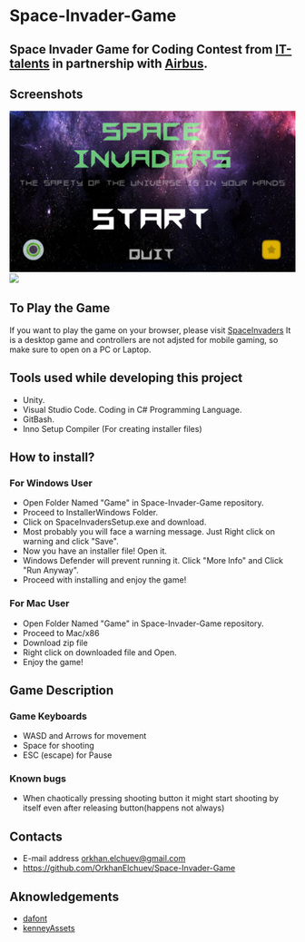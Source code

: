 # Space-Invader-Game
## Space Invader Game for Coding Contest from [IT-talents](https://www.it-talents.de/) in partnership with [Airbus](https://www.airbus.com/).
## Screenshots
![](Images/MainMenu.png)
![](Images/GamePlay.png)
## To Play the Game 
If you want to play the game on your browser, please visit [SpaceInvaders](https://orkhan.itch.io/space-invaders)
It is a desktop game and controllers are not adjsted for mobile gaming, so make sure to open on a PC or Laptop.
## Tools used while developing this project
- Unity.
- Visual Studio Code. Coding in C# Programming Language.
- GitBash.
- Inno Setup Compiler (For creating installer files)
## How to install?
### For Windows User
- Open Folder Named "Game" in Space-Invader-Game repository.
- Proceed to InstallerWindows Folder.
- Click on SpaceInvadersSetup.exe and download.
- Most probably you will face a warning message. Just Right click on warning and click "Save".
- Now you have an installer file! Open it.
- Windows Defender will prevent running it. Click "More Info" and Click "Run Anyway".
- Proceed with installing and enjoy the game!
### For Mac User
- Open Folder Named "Game" in Space-Invader-Game repository.
- Proceed to Mac/x86 
- Download zip file
- Right click on downloaded file and Open.
- Enjoy the game!
## Game Description
### Game Keyboards
- WASD and Arrows for movement
- Space for shooting
- ESC (escape) for Pause
### Known bugs
- When chaotically pressing shooting button it might start shooting by itself even after releasing button(happens not always)
## Contacts 
- E-mail address orkhan.elchuev@gmail.com
- https://github.com/OrkhanElchuev/Space-Invader-Game
## Aknowledgements
- [dafont](https://www.dafont.com/de/)
- [kenneyAssets](https://www.kenney.nl/assets?s=space+shooter)
